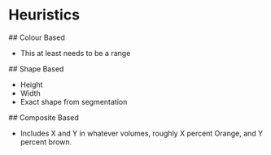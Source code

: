 # Heuristics 

## Colour Based 

* This at least needs to be a range

## Shape Based 

* Height 
* Width 
* Exact shape from segmentation

## Composite Based 

* Includes X and Y in whatever volumes, roughly X percent Orange, and Y percent brown. 


